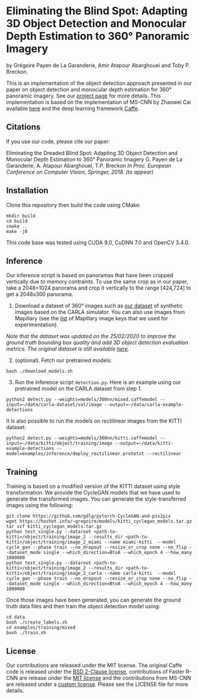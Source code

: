 # Eliminating the Blind Spot: Adapting 3D Object Detection and Monocular Depth Estimation to 360° Panoramic Imagery
by Grégoire Payen de La Garanderie, Amir Atapour Abarghouei and Toby P. Breckon.

This is an implementation of the object detection approach presented in our paper on object detection and monocular depth estimation for 360° panoramic imagery. See our [project page](https://gdlg.github.io/panoramic) for more details. This implementation is based on the implementation of MS-CNN by Zhaowei Cai available [here](https://github.com/zhaoweicai/mscnn) and the deep learning framework [Caffe](https://github.com/BVLC/caffe).

## Citations
If you use our code, please cite our paper:

Eliminating the Dreaded Blind Spot: Adapting 3D Object Detection and Monocular Depth Estimation to 360° Panoramic Imagery
G. Payen de La Garanderie, A. Atapour Abarghouei, T.P. Breckon
*In Proc. European Conference on Computer Vision, Springer, 2018. (to appear)*

## Installation

Clone this repository then build the code using CMake:

```
mkdir build
cd build
cmake ..
make -j8
```

This code base was tested using CUDA 9.0, CuDNN 7.0 and OpenCV 3.4.0.

## Inference

Our inference script is based on panoramas that have been cropped vertically due to memory contraints. To use the same crop as in our paper, take a 2048×1024 panorama and crop it vertically to the range [424,724] to get a 2048x300 panorama.

1. Download a dataset of 360° images such as [our dataset](https://hochet.info/~gregoire/eccv2018/datasets/synthetic-panoramic-dataset-v2.tar.gz) of synthetic images based on the CARLA simulator. You can also use images from Mapillary (see the [list](https://hochet.info/~gregoire/models/mapillary_image_keys.txt) of Mapillary image keys that we used for experimentation).

*Note that the dataset was updated on the 25/02/2020 to improve the ground truth bounding box quality and add 3D object detection evaluation metrics. The original dataset is still available [here](https://hochet.info/~gregoire/eccv2018/datasets/synthetic-panoramic-dataset.tar.gz).*

2. (optional). Fetch our pretrained models:
```
bash ./download_models.sh
```

3. Run the inference script `detection.py`. Here is an example using our pretrained model on the CARLA dataset from step 1.
```
python2 detect.py --weights=models/360nn/mixed.caffemodel --input=~/data/carla-dataset/val/image --output=~/data/carla-example-detections
```

It is also possible to run the models on rectilinear images from the KITTI dataset:
```
python2 detect.py --weights=models/360nn/kitti.caffemodel --input=~/data/kitti/object/training/image --output=~/data/kitti-example-detections --model=examples/inference/deploy_rectilinear.prototxt --rectilinear
```

## Training

Training is based on a modified version of the KITTI dataset using style transformation. We provide the CycleGAN models that we have used to generate the transformed images. You can generate the style-transferred images using the following:

```
git clone https://github.com/gdlg/pytorch-CycleGAN-and-pix2pix
wget https://hochet.info/~gregoire/models/kitti_cyclegan_models.tar.gz
tar xzf kitti_cyclegan_models.tar.gz
python test_single.py --dataroot <path-to-kitti>/object/training/image_2 --results_dir <path-to-kitti>/object/training/image_2_miami --name miami-kitti  --model cycle_gan --phase train --no_dropout --resize_or_crop none --no_flip --dataset_mode single --which_direction=BtoA --which_epoch 4 --how_many 1000000
python test_single.py --dataroot <path-to-kitti>/object/training/image_2 --results_dir <path-to-kitti>/object/training/image_2_carla --name carla-kitti  --model cycle_gan --phase train --no_dropout --resize_or_crop none --no_flip --dataset_mode single --which_direction=BtoA --which_epoch 4 --how_many 1000000
```

Once those images have been generated, you can generate the ground truth data files and then train the object detection model using:
```
cd data
bash ./create_labels.sh
cd examples/training/mixed
bash ./train.sh
```

## License

Our contributions are released under the MIT license. 
The original Caffe code is released under the [BSD 2-Clause license](https://github.com/BVLC/caffe/blob/master/LICENSE), contributions of Faster R-CNN are release under the [MIT license](https://github.com/BVLC/caffe/blob/master/LICENSE) and the contributions from MS-CNN are released under a [custom license](https://github.com/zhaoweicai/mscnn/blob/master/%20LICENSE). Please see the LICENSE file for more details.

